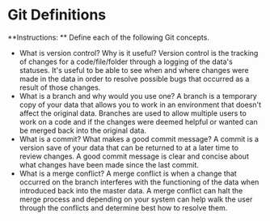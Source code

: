 # Git Definitions

**Instructions: ** Define each of the following Git concepts.

* What is version control?  Why is it useful?
Version control is the tracking of changes for a code/file/folder through a logging of the data's statuses. It's useful to be able to see when and where changes were made in the data in order to resolve possible bugs that occurred as a result of those changes. 
* What is a branch and why would you use one?
A branch is a temporary copy of your data that allows you to work in an environment that doesn't affect the original data. Branches are used to allow multiple users to work on a code and if the changes were deemed helpful or wanted can be merged back into the original data.
* What is a commit? What makes a good commit message?
A commit is a version save of your data that can be returned to at a later time to review changes. A good commit message is clear and concise about what changes have been made since the last commit.
* What is a merge conflict?
A merge conflict is when a change that occurred on the branch interferes with the functioning of the data when introduced back into the master data. A merge conflict can halt the merge process and depending on your system can help walk the user through the conflicts and determine best how to resolve them.